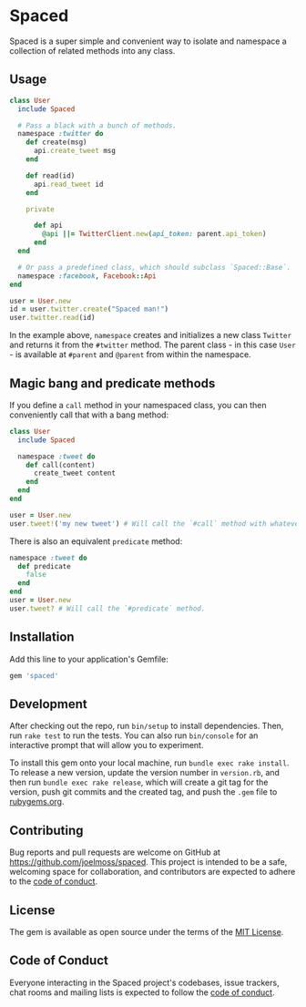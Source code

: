 # Spaced

Spaced is a super simple and convenient way to isolate and namespace a collection of related methods into any class.

## Usage

```ruby
class User
  include Spaced

  # Pass a black with a bunch of methods.
  namespace :twitter do
    def create(msg)
      api.create_tweet msg
    end

    def read(id)
      api.read_tweet id
    end

    private

      def api
        @api ||= TwitterClient.new(api_token: parent.api_token)
      end
  end

  # Or pass a predefined class, which should subclass `Spaced::Base`.
  namespace :facebook, Facebook::Api
end

user = User.new
id = user.twitter.create("Spaced man!")
user.twitter.read(id)
```

In the example above, `namespace` creates and initializes a new class `Twitter` and returns it from the `#twitter` method. The parent class - in this case `User` - is available at `#parent` and `@parent` from within the namespace.

## Magic bang and predicate methods

If you define a `call` method in your namespaced class, you can then conveniently call that with a bang method:

```ruby
class User
  include Spaced

  namespace :tweet do
    def call(content)
      create_tweet content
    end
  end
end

user = User.new
user.tweet!('my new tweet') # Will call the `#call` method with whatever arguments you give it.
```

There is also an equivalent `predicate` method:

```ruby
namespace :tweet do
  def predicate
    false
  end
end
user = User.new
user.tweet? # Will call the `#predicate` method.
```

## Installation

Add this line to your application's Gemfile:

```ruby
gem 'spaced'
```

## Development

After checking out the repo, run `bin/setup` to install dependencies. Then, run `rake test` to run the tests. You can also run `bin/console` for an interactive prompt that will allow you to experiment.

To install this gem onto your local machine, run `bundle exec rake install`. To release a new version, update the version number in `version.rb`, and then run `bundle exec rake release`, which will create a git tag for the version, push git commits and the created tag, and push the `.gem` file to [rubygems.org](https://rubygems.org).

## Contributing

Bug reports and pull requests are welcome on GitHub at https://github.com/joelmoss/spaced. This project is intended to be a safe, welcoming space for collaboration, and contributors are expected to adhere to the [code of conduct](https://github.com/joelmoss/spaced/blob/master/CODE_OF_CONDUCT.md).

## License

The gem is available as open source under the terms of the [MIT License](https://opensource.org/licenses/MIT).

## Code of Conduct

Everyone interacting in the Spaced project's codebases, issue trackers, chat rooms and mailing lists is expected to follow the [code of conduct](https://github.com/joelmoss/spaced/blob/master/CODE_OF_CONDUCT.md).
